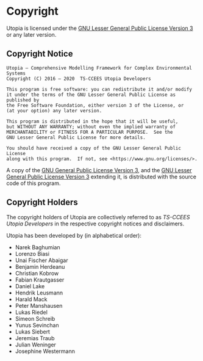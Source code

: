 # Copyright

Utopia is licensed under the [GNU Lesser General Public License Version 3]
or any later version.

## Copyright Notice

    Utopia — Comprehensive Modelling Framework for Complex Environmental Systems
    Copyright (C) 2016 – 2020  TS-CCEES Utopia Developers

    This program is free software: you can redistribute it and/or modify
    it under the terms of the GNU Lesser General Public License as published by
    the Free Software Foundation, either version 3 of the License, or
    (at your option) any later version.

    This program is distributed in the hope that it will be useful,
    but WITHOUT ANY WARRANTY; without even the implied warranty of
    MERCHANTABILITY or FITNESS FOR A PARTICULAR PURPOSE.  See the
    GNU Lesser General Public License for more details.

    You should have received a copy of the GNU Lesser General Public License
    along with this program.  If not, see <https://www.gnu.org/licenses/>.

A copy of the [GNU General Public License Version 3], and the
[GNU Lesser General Public License Version 3] extending it, is distributed with
the source code of this program.

## Copyright Holders

The copyright holders of Utopia are collectively referred to as
_TS-CCEES Utopia Developers_ in the respective copyright notices and
disclaimers.

Utopia has been developed by (in alphabetical order):

* Narek Baghumian
* Lorenzo Biasi
* Unai Fischer Abaigar
* Benjamin Herdeanu
* Christian Kobrow
* Fabian Krautgasser
* Daniel Lake
* Hendrik Leusmann
* Harald Mack
* Peter Manshausen
* Lukas Riedel
* Simeon Schreib
* Yunus Sevinchan
* Lukas Siebert
* Jeremias Traub
* Julian Weninger
* Josephine Westermann

[GNU General Public License Version 3]: https://www.gnu.org/licenses/gpl-3.0.en.html
[GNU Lesser General Public License Version 3]: https://www.gnu.org/licenses/lgpl-3.0.en.html

